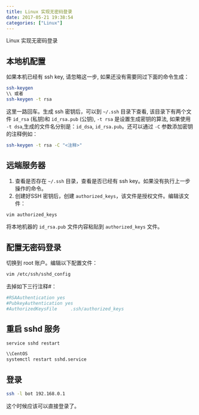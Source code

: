 ```yaml
---
title: Linux 实现无密码登录
date: 2017-05-21 19:38:54
categories: ["Linux"]
---
```


Linux 实现无密码登录

<!--more-->

## 本地机配置

如果本机已经有 ssh key, 请忽略这一步, 如果还没有需要同过下面的命令生成：

``` bash
ssh-keygen
\\ 或者
ssh-keygen -t rsa
```

这里一路回车。生成 ssh 密钥后，可以到 `~/.ssh` 目录下查看, 该目录下有两个文件 `id_rsa` (私钥)和 `id_rsa.pub` (公钥),
`-t rsa` 是设置生成密钥的算法, 如果使用 `-t dsa`,生成的文件名分别是：`id_dsa`, `id_rsa.pub`。还可以通过 `-C` 参数添加密钥的注释例如：

``` bash
ssh-keygen -t rsa -C "<注释>"
```

## 远端服务器

1. 查看是否存在 `~/.ssh` 目录，查看是否已经有 ssh key。如果没有执行上一步操作的命令。
2. 创建好SSH 密钥后，创建 `authorized_keys`，该文件是授权文件。编辑该文件：

``` bash
vim authorized_keys
```

将本地机器的 `id_rsa.pub` 文件内容粘贴到 `authorized_keys` 文件。

## 配置无密码登录

切换到 root 账户。编辑以下配置文件：

``` bash
vim /etc/ssh/sshd_config
```

去掉如下三行注释#：

``` bash
#RSAAuthentication yes
#PubkeyAuthentication yes
#AuthorizedKeysFile     .ssh/authorized_keys
```

## 重启 sshd 服务

``` bash
service sshd restart

\\CentOS
systemctl restart sshd.service
```

## 登录

``` bash
ssh -l bot 192.168.0.1
```

这个时候应该可以直接登录了。
